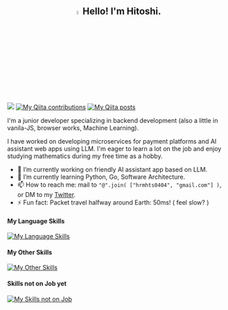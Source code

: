 <h2 align="center"><a href="https://www.gautamkrishnar.com/"><img src="https://media.giphy.com/media/hvRJCLFzcasrR4ia7z/giphy.gif" width="5%"></a>Hello! I'm Hitoshi.</h2>

[![](https://komarev.com/ghpvc/?username=hitoshi44)](https://github.com/antonkomarev/github-profile-views-counter)
[![My Qiita contributions](https://qiita-badge.apiapi.app/s/hitoshi44/contributions.svg)](http://qiita.com/hitoshi44)
[![My Qiita posts](https://qiita-badge.apiapi.app/s/hitoshi44/posts.svg)](http://qiita.com/hitoshi44)

I'm a junior developer specializing in backend development (also a little in vanila-JS, browser works, Machine Learning).

I have worked on developing microservices for payment platforms and AI assistant web apps using LLM. I'm eager to learn a lot on the job and enjoy studying mathematics during my free time as a hobby.

- 🔭 I’m currently working on friendly AI assistant app based on LLM.
- 🌱 I’m currently learning Python, Go, Software Architecture.
- 📫 How to reach me: mail to `"@".join( ["hrmhts0404", "gmail.com"] )`, or DM to my [Twitter](https://twitter.com/hitoshi404).
- ⚡ Fun fact: Packet travel halfway around Earth: 50ms! ( feel slow? )

#### My Language Skills
[![My Language Skills](https://skillicons.dev/icons?i=go,python,js,bash)](https://skillicons.dev)
#### My Other Skills
[![My Other Skills](https://skillicons.dev/icons?i=linux,git,docker,kubernetes,,mysql,nginx,nodejs,aws)](https://skillicons.dev)
#### Skills not on Job yet
[![My Skills not on Job](https://skillicons.dev/icons?i=rust,nim,c)](https://skillicons.dev)
